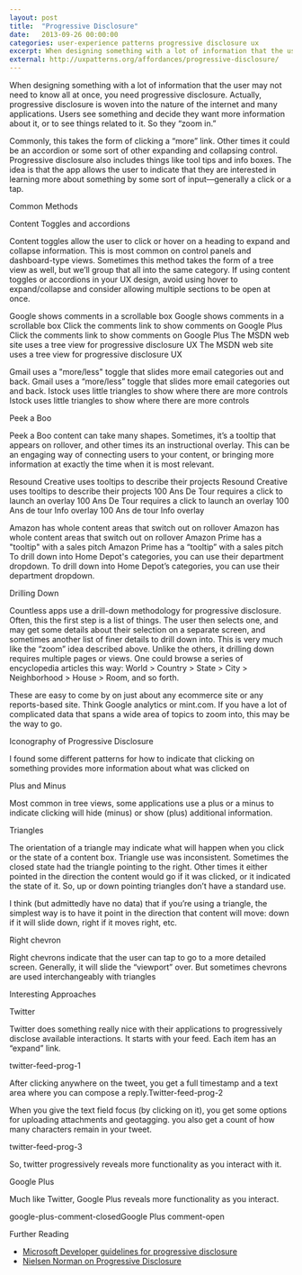 ```yaml
---
layout: post
title:  "Progressive Disclosure"
date:   2013-09-26 00:00:00
categories: user-experience patterns progressive disclosure ux
excerpt: When designing something with a lot of information that the user may not need to know all at once, you need progressive disclosure. Users see something and decide they want more information about it, or to see things related to it. So they “zoom in.”
external: http://uxpatterns.org/affordances/progressive-disclosure/
---
```

When designing something with a lot of information that the user may not need to know all at once, you need progressive disclosure. Actually, progressive disclosure is woven into the nature of the internet and many applications. Users see something and decide they want more information about it, or to see things related to it. So they “zoom in.”

Commonly, this takes the form of clicking a “more” link. Other times it could be an accordion or some sort of other expanding and collapsing control. Progressive disclosure also includes things like tool tips and info boxes. The idea is that the app allows the user to  indicate that they are interested in learning more about something by some sort of input—generally a click or a tap.

Common Methods

Content Toggles and accordions

Content toggles allow the user to click or hover on a heading to expand and collapse information. This is most common on control panels and dashboard-type views. Sometimes this method takes the form of a tree view as well, but we’ll group that all into the same category. If using content toggles or accordions in your UX design, avoid using hover to expand/collapse and consider allowing multiple sections to be open at once.

Google shows comments in a scrollable box
Google shows comments in a scrollable box
Click the comments link to show comments on Google Plus
Click the comments link to show comments on Google Plus
The MSDN web site uses a tree view for progressive disclosure UX
The MSDN web site uses a tree view for progressive disclosure UX

Gmail uses a "more/less" toggle that slides more email categories out and back.
Gmail uses a “more/less” toggle that slides more email categories out and back.
Istock uses little triangles to show where there are more controls
Istock uses little triangles to show where there are more controls

Peek a Boo

Peek a Boo content can take many shapes. Sometimes, it’s a tooltip that appears on rollover, and other times its an instructional overlay. This can be an engaging way of connecting users to your content, or bringing more information at exactly the time when it is most relevant.

Resound Creative uses tooltips to describe their projects
Resound Creative uses tooltips to describe their projects
100 Ans De Tour requires a click to launch an overlay
100 Ans De Tour requires a click to launch an overlay
100 Ans de tour Info overlay
100 Ans de tour Info overlay

Amazon has whole content areas that switch out on rollover
Amazon has whole content areas that switch out on rollover
Amazon Prime has a "tooltip" with a sales pitch
Amazon Prime has a “tooltip” with a sales pitch
To drill down into Home Depot's categories, you can use their department dropdown.
To drill down into Home Depot’s categories, you can use their department dropdown.


Drilling Down

Countless apps use a drill-down methodology for progressive disclosure. Often, this the first step is a list of things. The user then selects one, and may get some details about their selection on a separate screen, and sometimes another list of finer details to drill down into. This is very much like the “zoom” idea described above. Unlike the others, it drilling down requires multiple pages or views. One could browse a series of encyclopedia articles this way: World > Country > State > City > Neighborhood > House > Room, and so forth.

These are easy to come by on just about any ecommerce site or any reports-based site. Think Google analytics or  mint.com. If you have a lot of complicated data that spans a wide area of topics to zoom into, this may be the way to go.

Iconography of Progressive Disclosure

I found some different patterns for how to indicate that clicking on something provides more information about what was clicked on

Plus and Minus

Most common in tree views, some applications use a plus or a minus to indicate clicking will hide (minus) or show (plus) additional information.

Triangles

The orientation of a triangle may indicate what will happen when you click or the state of a content box. Triangle use was inconsistent. Sometimes the closed state had the triangle pointing to the right. Other times it either pointed in the direction the content would go if it was clicked, or it indicated the state of it. So, up or down pointing triangles don’t have a standard use.

I think (but admittedly have no data) that if you’re using a triangle, the simplest way is to have it point in the direction that content will move: down if it will slide down, right if it moves right, etc.

Right chevron

Right chevrons indicate that the user can tap to go to a more detailed screen. Generally, it will slide the “viewport” over. But sometimes chevrons are used interchangeably with triangles

Interesting Approaches

Twitter

Twitter does something really nice with their applications to progressively disclose available interactions. It starts with your feed. Each item has an “expand” link.

twitter-feed-prog-1

After clicking anywhere on the tweet, you get a full timestamp and a text area where you can compose a reply.Twitter-feed-prog-2

When you give the text field focus (by clicking on it), you get some options for uploading attachments and geotagging. you also get a count of how many characters remain in your tweet.

twitter-feed-prog-3

So, twitter progressively reveals more functionality as you interact with it.

Google Plus

Much like Twitter, Google Plus reveals more functionality as you interact.

google-plus-comment-closedGoogle Plus comment-open

Further Reading

- [Microsoft Developer guidelines for progressive disclosure](http://msdn.microsoft.com/en-us/library/windows/desktop/aa511487.aspx)
- [Nielsen Norman on Progressive Disclosure](http://www.nngroup.com/articles/progressive-disclosure/)

